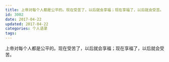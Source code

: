 ```yaml
---
title: 上帝对每个人都是公平的。现在受苦了，以后就会享福；现在享福了，以后就会受苦。
id: 3002
date: 2017-04-22
updated: 2017-04-22
categories: 个人语录
tags: 
---
```


上帝对每个人都是公平的。现在受苦了，以后就会享福；现在享福了，以后就会受苦。
